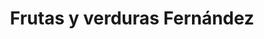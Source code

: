 ---
title: "Frutas y verduras Fernández"
url: /sant-andreu-de-la-barca/frutas-y-verduras-fernandez/
shop: Gemüse & Obst
---